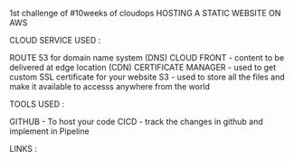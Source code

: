 1st challenge of #10weeks of cloudops
HOSTING A STATIC WEBSITE ON AWS

CLOUD SERVICE USED : 

ROUTE 53 for domain name system (DNS)
CLOUD FRONT - content to be delivered at edge location (CDN)
CERTIFICATE MANAGER - used to get custom SSL certificate for your website
S3 - used to store all the files and make it available to accesss anywhere from the world 


TOOLS USED :

GITHUB - To host your code 
CICD - track the changes in github and implement in Pipeline


LINKS : 
